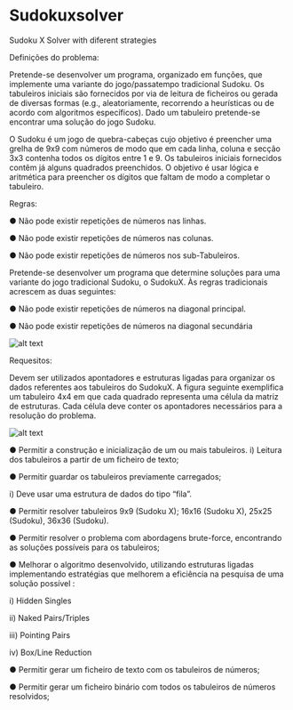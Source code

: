 # Sudokuxsolver
Sudoku X Solver with diferent strategies

Definições do problema:

Pretende-se desenvolver um programa, organizado em funções, que implemente uma variante do
jogo/passatempo tradicional Sudoku. Os tabuleiros iniciais são fornecidos por via de leitura de
ficheiros ou gerada de diversas formas (e.g., aleatoriamente, recorrendo a heurísticas ou de acordo com
algoritmos específicos). Dado um tabuleiro pretende-se encontrar uma solução do jogo Sudoku.

O Sudoku é um jogo de quebra-cabeças cujo objetivo é preencher uma grelha de 9x9 com números de
modo que em cada linha, coluna e secção 3x3 contenha todos os dígitos entre 1 e 9.
Os tabuleiros iniciais fornecidos contêm já alguns quadrados preenchidos. O objetivo é usar lógica e
aritmética para preencher os dígitos que faltam de modo a completar o tabuleiro.

Regras:

● Não pode existir repetições de números nas linhas.

● Não pode existir repetições de números nas colunas.

● Não pode existir repetições de números nos sub-Tabuleiros.

Pretende-se desenvolver um programa que determine soluções para uma variante do jogo tradicional
Sudoku, o SudokuX. Às regras tradicionais acrescem as duas seguintes:

● Não pode existir repetições de números na diagonal principal.

● Não pode existir repetições de números na diagonal secundária

![alt text](https://i.imgur.com/JNvPJHL.png)

Requesitos:

Devem ser utilizados apontadores e estruturas ligadas para organizar os
dados referentes aos tabuleiros do SudokuX. A figura seguinte exemplifica um tabuleiro 4x4
em que cada quadrado representa uma célula da matriz de estruturas. Cada célula deve conter
os apontadores necessários para a resolução do problema.

![alt text](https://i.imgur.com/H5Dvn96.png)

● Permitir a construção e inicialização de um ou mais tabuleiros.
i) Leitura dos tabuleiros a partir de um ficheiro de texto;

● Permitir guardar os tabuleiros previamente carregados;

i) Deve usar uma estrutura de dados do tipo “fila”.

● Permitir resolver tabuleiros 9x9 (Sudoku X); 16x16 (Sudoku X), 25x25 (Sudoku),
36x36 (Sudoku).

● Permitir resolver o problema com abordagens brute-force, encontrando as
soluções possíveis para os tabuleiros;

● Melhorar o algoritmo desenvolvido, utilizando estruturas ligadas implementando estratégias que melhorem a eficiência na pesquisa de uma solução
possível :

i) Hidden Singles

ii) Naked Pairs/Triples

iii) Pointing Pairs

iv) Box/Line Reduction

● Permitir gerar um ficheiro de texto com os tabuleiros de números;

● Permitir gerar um ficheiro binário com todos os tabuleiros de números resolvidos;
